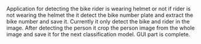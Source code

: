 Application for detecting the bike rider is wearing helmet or not if rider is not wearing the helmet the it detect the bike number plate and extract the bike number and save it.
Currently it only detect the bike and rider in the image. After detecting the person it crop the person image from the whole image and save it for the next classification model.
GUI part is complete.
